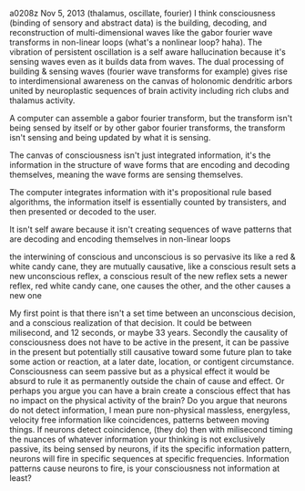 a0208z
Nov 5, 2013
(thalamus, oscillate, fourier) I think consciousness (binding of sensory and abstract data) is the building, decoding, and reconstruction of multi-dimensional waves like the gabor fourier wave transforms in non-linear loops (what's a nonlinear loop? haha). The vibration of persistent oscillation is a self aware hallucination because it's sensing waves even as it builds data from waves. The dual processing of building & sensing waves (fourier wave transforms for example) gives rise to interdimensional awareness on the canvas of holonomic dendritic arbors united by neuroplastic sequences of brain activity including rich clubs and thalamus activity.  

A computer can assemble a gabor fourier transform, but the transform isn't being sensed by itself or by other gabor fourier transforms, the transform isn't sensing and being updated by what it is sensing.

The canvas of consciousness isn't just integrated information, it's the information in the structure of wave forms that are encoding and decoding themselves, meaning the wave forms are sensing themselves.

The computer integrates information with it's propositional rule based algorithms, the information itself is essentially counted by transisters, and then presented or decoded to the user.

It isn't self aware because it isn't creating sequences of wave patterns that are decoding and encoding themselves in non-linear loops

the interwining of conscious and unconscious is so pervasive its like a red & white candy cane, they are mutually causative, like a conscious result sets a new unconscious reflex, a conscious result of the new reflex sets a newer reflex, red white candy cane, one causes the other, and the other causes a new one

My first point is that there isn't a set time between an unconscious decision, and a conscious realization of that decision. It could be between milisecond, and 12 seconds, or maybe 33 years. Secondly the causality of consciousness does not have to be active in the present, it can be passive in the present but potentially still causative toward some future plan to take some action or reaction, at a later date, location, or contigent circumstance. Consciousness can seem passive but as a physical effect it would be absurd to rule it as permanently outside the chain of cause and effect. Or perhaps you argue you can have a brain create a conscious effect that has no impact on the physical activity of the brain? Do you argue that neurons do not detect information, I mean pure non-physical massless, energyless, velocity free information like coincidences, patterns between moving things. If neurons detect coincidence, (they do) then with milisecond timing the nuances of whatever information your thinking is not exclusively passive, its being sensed by neurons, if its the specific information pattern, neurons will fire in specific sequences at specific frequencies. Information patterns cause neurons to fire, is your consciousness not information at least?

